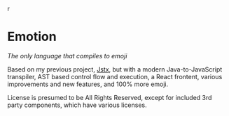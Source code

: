 r
# Emotion
_The only language that compiles to emoji_

Based on my previous project, [Jstx](https://github.com/Quantum64/Jstx), but with a modern Java-to-JavaScript transpiler, AST based control flow and execution, a React frontent, various improvements and new features, and 100% more emoji.

License is presumed to be All Rights Reserved, except for included 3rd party components, which have various licenses.

